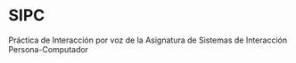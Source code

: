 # SIPC
 Práctica de Interacción por voz de la Asignatura de Sistemas de Interacción Persona-Computador
